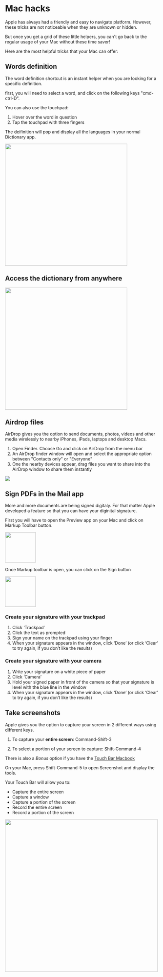 # Mac hacks

Apple has always had a friendly and easy to navigate platform. However, these tricks are not noticeable when they are unknown or hidden.

But once you get a grid of these little helpers, you can't go back to the regular usage of your Mac without these time saver!

Here are the most helpful tricks that your Mac can offer:

## Words definition

The word definition shortcut is an instant helper when you are looking for a specific definition. 

first, you will need to select a word, and click on the following keys "cmd-ctrl-D". 

You can also use the touchpad:

1. Hover over the word in question
2. Tap the touchpad with three fingers

The deifinition will pop and display all the languages in your normal Dictionary app.

<img src="https://miro.medium.com/max/700/1*4aClj80Fe3_GzwQ2IPrQRg.png" width="400">

## Access the dictionary from anywhere

<img src="https://miro.medium.com/max/668/1*p4rSYZCegwKwHXRQwWoIaA.png" width="400">

## Airdrop files

AirDrop gives you the option to send documents, photos, videos and other media wirelessly to nearby iPhones, iPads, laptops and desktop Macs.

1. Open Finder. Choose Go and click on AirDrop from the menu bar
2. An AirDrop finder window will open and select the appropriate option between "Contacts only" or "Everyone"
3. One the nearby devices appear, drag files you want to share into the AirDrop window to share them instantly

<img src="https://s1.pir.fm/pf/blog/articles/CCleaner-15-Mac-Hacks-Pic-5.png" witdh="200">

## Sign PDFs in the Mail app

More and more documents are being signed digitaly. For that matter Apple developed a feature so that you can have your diginital signature. 

First you will have to open the Preview app on your Mac and click on Markup Toolbar button.

<img src="https://s1.pir.fm/pf/blog/articles/CCleaner-15-Mac-Hacks-Pic-1.png" width="100">

Once Markup toolbar is open, you can click on the Sign button

<img src="https://s1.pir.fm/pf/blog/articles/CCleaner-15-Mac-Hacks-Pic-2.png" width="100">

### Create your signature with your trackpad

1. Click ‘Trackpad’
2. Click the text as prompted
3. Sign your name on the trackpad using your finger
4. When your signature appears in the window, click ‘Done’ (or click ‘Clear’ to try again, if you don’t like the results)

### Create your signature with your camera

1. Write your signature on a white piece of paper
2. Click ‘Camera’
3. Hold your signed paper in front of the camera so that your signature is level with the blue line in the window
4. When your signature appears in the window, click ‘Done’ (or click ‘Clear’ to try again, if you don’t like the results)

## Take screenshots

Apple gives you the option to capture your screen in 2 different ways using different keys. 

1. To capture your **entire screen**:
	Command-Shift-3
	
2. To select a portion of your screen to capture:
	Shift-Command-4
	
There is also a *Bonus* option if you have the [Touch Bar Macbook](https://support.apple.com/en-ca/HT207055)

On your Mac, press Shift-Command-5 to open Screenshot and display the tools.

Your Touch Bar will allow you to:

- Capture the entire screen
- Capture a window
- Capture a portion of the screen
- Record the entire screen
- Record a portion of the screen

<img src="https://help.apple.com/assets/5EF110D6680CE23B38350954/5EF110E3680CE23B3835095C/en_US/f49116f0e8677adca9a8e96d3f66ca88.png" width="500">
